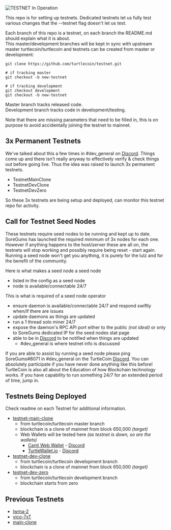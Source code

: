 ![TESTNET In Operation](https://user-images.githubusercontent.com/317/40411678-465103e0-5e9b-11e8-8ac0-84538920aabe.png)

This repo is for setting up testnets. Dedicated testnets let us fully test various changes that the --testnet flag doesn't let us test.

Each branch of this repo is a testnet, on each branch the README.md should explain what it is about.  
This master/development branches will be kept in sync with upstream master turtlecoin/turtlecoin and testnets can be created from master or development:

```
git clone https://github.com/turtlecoin/testnet.git

# if tracking master
git checkout -b new-testnet

# if tracking development
git checkout development
git checkout -b new-testnet
```

Master branch tracks released code.  
Development branch tracks code in development/testing.

Note that there are missing parameters that need to be filled in, this is on purpose to avoid accidentally joining the testnet to mainnet.


## 3x Permanent Testnets

We've talked about this a few times in #dev_general on [Discord](http://chat.turtlecoin.lol). Things come up and there isn't really anyway to effectively verify & check things out before going live. Thus the idea was raised to launch 3x permanent testnets.

- TestnetMainClone
- TestnetDevClone
- TestnetDevZero

So these 3x testnets are being setup and deployed, can monitor this testnet repo for activity.

## Call for Testnet Seed Nodes

These testnets require seed nodes to be running and kept up to date. SoreGums has launched the required minimum of 3x nodes for each one. However if anything happens to the host/server these are all on, the testnets will stop working and possibly require being reset - start again. Running a seed node won't get you anything, it is purely for the lulz and for the benefit of the community.

Here is what makes a seed node a seed node

- listed in the config as a seed node
- node is available/connectable 24/7
 
This is what is required of a seed node operator

- ensure daemon is available/connectable 24/7 and respond swiftly when/if there are issues 
- update daemons as things are updated
- run a 1 thread solo miner 24/7
- expose the daemon's RPC API port either to the public _(not ideal)_ or only to SoreGums dedicated IP for the seed nodes stat page
- able to be in [Discord](http://chat.turtlecoin.lol) to be notified when things are updated
  * #dev_general is where testnet info is discussed

If you are able to assist by running a seed node please ping SoreGums#8071 in #dev_general on the TurtleCoin [Discord](http://chat.turtlecoin.lol). You can absolutely participate if you have never done anything like this before! TurtleCoin is also all about the Education of how Blockchain technology works. If you have capability to run something 24/7 for an extended period of time, jump in.

## Testnets Being Deployed

Check readme on each Testnet for additional information.

- [testnet-main-clone](https://github.com/turtlecoin/testnet/tree/testnet-main-clone)
  * from turtlecoin/turtlecoin master branch
  * blockchain is a clone of mainnet from block 650,000 _(target)_
  * Web Wallets will be tested here _(as testnet is down, so are the wallets)_
    - [Canti Web Wallet](https://canti.turtlecoin.ws/redeem.php?key=wVishaQguTRTL70Mem5rLOTasdTOblnY8JBjTRTLtk4mE3sLOTafTO2QNfhkwVnpDrgu6sFcTRTLhkbt8ZjLOTasdadTOqJRWzl7Yl) - [Discord](https://discord.gg/FBzS7J6)
    - [TurtleWallet.io](https://beta.turtlewallet.io/) - [Discord](https://discord.gg/Z4utZ7x)
- [testnet-dev-clone](https://github.com/turtlecoin/testnet/tree/testnet-main-clone)
  * from turtlecoin/turtlecoin development branch
  * blockchain is a clone of mainnet from block 650,000 _(target)_
- [testnet-dev-zero](https://github.com/turtlecoin/testnet/tree/testnet-dev-zero)
  * from turtlecoin/turtlecoin development branch
  * blockchain starts from zero

## Previous Testnets

- [lwma-2](https://github.com/turtlecoin/testnet/tree/lwma-2)
- [vico-7xT](https://github.com/turtlecoin/testnet/tree/vico-7xT)
- [main-clone](https://github.com/turtlecoin/testnet/tree/main-clone)
